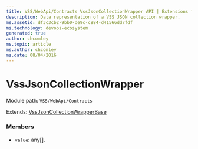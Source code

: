 ```yaml
---
title: VSS/WebApi/Contracts VssJsonCollectionWrapper API | Extensions for Azure DevOps Services
description: Data representation of a VSS JSON collection wrapper.
ms.assetid: df3c3cb2-9bb0-de9c-c884-d41566dd7fdf
ms.technology: devops-ecosystem
generated: true
author: chcomley
ms.topic: article
ms.author: chcomley
ms.date: 08/04/2016
---
```


# VssJsonCollectionWrapper

Module path: `VSS/WebApi/Contracts`

Extends: [VssJsonCollectionWrapperBase](../../../VSS/WebApi/Contracts/VssJsonCollectionWrapperBase.md)

### Members

- `value`: any[].
